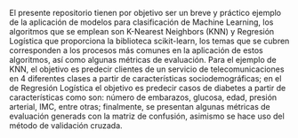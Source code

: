 El presente repositorio tienen por objetivo ser un breve y práctico ejemplo de la aplicación de modelos para clasificación de Machine Learning, 
los algoritmos que se emplean son K-Nearest Neighbors (KNN) y Regresión Logística que proporciona la biblioteca scikit-learn, 
los temas que se cubren corresponden a los procesos más comunes en la aplicación de estos algoritmos, así como algunas métricas de evaluación.
Para el ejemplo de KNN, el objetivo es predecir clientes de un servicio de telecomunicaciones en 4 diferentes clases a partir de características sociodemográficas; 
en el de Regresión Logística el objetivo es predecir casos de diabetes a partir de características como son: número de embarazos, glucosa, edad, presión arterial, IMC, entre otras;
finalmente, se presentan algunas métricas de evaluación generads con la matriz de confusión, asimismo se hace uso del método de validación cruzada. 
